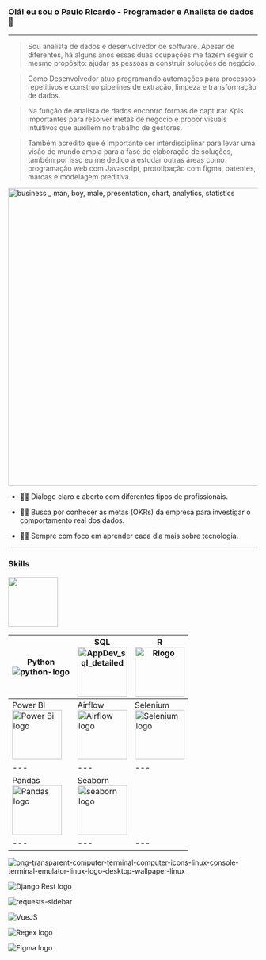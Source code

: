 ### Olá! eu sou o Paulo Ricardo - Programador e Analista de dados👋

<!--
**ricardo-dot/ricardo-dot** is a ✨ _special_ ✨ repository because its `README.md` (this file) appears on your GitHub profile.

Here are some ideas to get you started:

- 🔭 I’m currently working on ...
- 🌱 I’m currently learning ...
- 👯 I’m looking to collaborate on ...
- 🤔 I’m looking for help with ...
- 💬 Ask me about ...
- 📫 How to reach me: ...
- 😄 Pronouns: ...
- ⚡ Fun fact: ...
-->
---

> Sou analista de dados e desenvolvedor de software. Apesar de diferentes, há alguns anos essas duas ocupações me fazem seguir o mesmo propósito: ajudar as pessoas a construir soluções de negócio.

> Como Desenvolvedor atuo programando automações para processos repetitivos e construo pipelines de extração, limpeza e transformação de dados.

> Na função de analista de dados encontro formas de capturar Kpis importantes para resolver metas de negocio e propor visuais intuitivos que auxiliem no trabalho de gestores.

> Também acredito que é importante ser interdisciplinar para levar uma visão de mundo ampla para a fase de elaboração de soluções, também por isso eu me dedico a estudar outras áreas como programação web com Javascript, prototipação com figma, patentes, marcas e modelagem preditiva.

<img alt="business _ man, boy, male, presentation, chart, analytics, statistics" src="https://user-images.githubusercontent.com/48892066/151630098-3de63922-8f3f-4005-aefd-52abfdfc9f35.svg" style="height: 600px">
</img>

* 🧑‍🏫 Diálogo claro e aberto com diferentes tipos de profissionais.

* 🕵️‍♂️ Busca por conhecer as metas (OKRs) da empresa para investigar o comportamento real dos dados.

* 🧑‍💻 Sempre com foco em aprender cada dia mais sobre tecnologia.

---
### Skills


<img alt="" src="" style="width: 100px"></img>

Python<br> <img alt="python-logo" src="https://user-images.githubusercontent.com/48892066/151659391-ef399f09-c111-4ee3-bf84-14eb953f6078.png" class="logo"></img> | SQL <br><img alt="AppDev_sql_detailed" src="https://user-images.githubusercontent.com/48892066/151659466-dc7712ac-843c-45db-8091-54801d46acd4.svg" style="width: 100px; height: 100px;"></img> | R <br><img alt="Rlogo" src="https://user-images.githubusercontent.com/48892066/151659490-7b863236-494e-43bb-95e0-74b495a9c614.png" style="width: 100px; height: 100px;"></img> | 
--- | --- | --- | 
Power BI <br><img alt="Power Bi logo" src="https://user-images.githubusercontent.com/48892066/151660316-7620bba2-5324-4299-959d-fb71493348ea.jpg" style="width: 100px"></img> | Airflow <br> <img alt="Airflow logo" src="https://user-images.githubusercontent.com/48892066/151660139-30df222d-4154-48d6-9705-209d7311db78.jpg" style="width: 100px"></img> | Selenium <br> <img alt="Selenium logo" src="https://user-images.githubusercontent.com/48892066/151660152-80343e43-f0da-4bb0-bf64-a5c30b4d233b.png" style="width: 100px"></img>
--- | --- | --- | 
Pandas <br> <img alt="Pandas logo" src="https://user-images.githubusercontent.com/48892066/151660218-381007a9-673b-4f6f-9187-db58a918c090.jpg" style="width: 100px"></img> | Seaborn <br> <img alt="seaborn logo" src="https://user-images.githubusercontent.com/48892066/151660243-e677ec5f-92f4-4bbd-aaa8-9cab8c946fb3.svg" style="width: 100px"></img> |
--- | --- | --- | 

![png-transparent-computer-terminal-computer-icons-linux-console-terminal-emulator-linux-logo-desktop-wallpaper-linux](https://user-images.githubusercontent.com/48892066/151660120-b5dcf830-d107-47bf-825c-5a2709496d46.png)



![Django Rest logo](https://user-images.githubusercontent.com/48892066/151660126-ee89445e-b682-4e90-a20e-540612f4f5c6.png)


![requests-sidebar](https://user-images.githubusercontent.com/48892066/151660168-e6a2db77-0a3d-4deb-abe8-63d35e953057.png)


![VueJS](https://user-images.githubusercontent.com/48892066/151660344-7c2c55a5-47c6-4ba0-b10e-d1d4619994c5.svg)


![Regex logo](https://user-images.githubusercontent.com/48892066/151660358-8ac375db-cd4d-4fa5-a559-ee2ee3847908.jpg)

![Figma logo](https://user-images.githubusercontent.com/48892066/151660362-7d303375-c865-4b5b-a834-8ff388503ddd.png)

